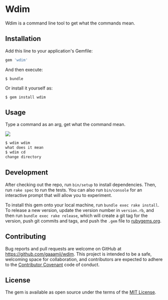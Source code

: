 # Wdim

Wdim is a command line tool to get what the commands mean.

## Installation

Add this line to your application's Gemfile:

```ruby
gem 'wdim'
```

And then execute:

    $ bundle

Or install it yourself as:

    $ gem install wdim

## Usage
Type a command as an arg, get what the command mean.

![](https://i.gyazo.com/1724adc20daa697fd17aef8ca273ccc0.gif)

```sh
$ wdim wdim
what does it mean
$ wdim cd
change directory
```

## Development

After checking out the repo, run `bin/setup` to install dependencies. Then, run `rake spec` to run the tests. You can also run `bin/console` for an interactive prompt that will allow you to experiment.

To install this gem onto your local machine, run `bundle exec rake install`. To release a new version, update the version number in `version.rb`, and then run `bundle exec rake release`, which will create a git tag for the version, push git commits and tags, and push the `.gem` file to [rubygems.org](https://rubygems.org).

## Contributing

Bug reports and pull requests are welcome on GitHub at https://github.com/gaaamii/wdim. This project is intended to be a safe, welcoming space for collaboration, and contributors are expected to adhere to the [Contributor Covenant](http://contributor-covenant.org) code of conduct.

## License

The gem is available as open source under the terms of the [MIT License](http://opensource.org/licenses/MIT).
